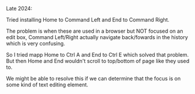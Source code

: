 Late 2024:

Tried installing Home to Command Left and End to Command Right.

The problem is when these are used in a browser but NOT focused on an edit box, Command Left/Right actually navigate back/fowards in the history which is very confusing.

So I tried mapp Home to Ctrl A and End to Ctrl E which solved that problem.  But then Home and End wouldn't scroll to top/bottom of page like they used to.

We might be able to resolve this if we can determine that the focus is on some kind of text editing element.

